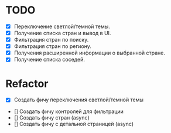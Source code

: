 # TODO

- [x] Переключение светлой/темной темы.
- [x] Получение списка стран и вывод в UI.
- [x] Фильтрация стран по поиску.
- [x] Фильтрация стран по региону.
- [x] Получения расширенной информации о выбранной стране.
- [x] Получение списка соседей.

# Refactor

- [x] Создать фичу переключения светлой/темной темы
- [] Создать фичу контролей для фильтрации
- [] Создать фичу стран (async)
- [] Создать фичу с детальной страницей (async)
